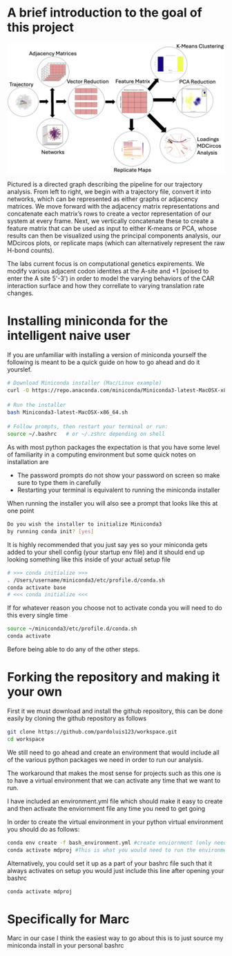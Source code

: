 # A brief introduction to the goal of this project

![Alt text](/resources/Pipelineflic.png)

Pictured is a directed graph describing the pipeline for our trajectory analysis. From left to right, we begin with a trajectory file, convert it into networks, which can be represented as either graphs or adjacency matrices. We move forward with the adjacency matrix representations and concatenate each matrix’s rows to create a vector representation of our system at every frame. Next, we vertically concatenate these to create a feature matrix that can be used as input to either K-means or PCA, whose results can then be visualized using the principal components analysis, our MDcircos plots, or replicate maps (which can alternatively represent the raw H-bond counts).

The labs current focus is on computational genetics expirements.
We modify various adjacent codon identites at the A-site and +1 (poised to enter the A site 5'-3')
in order to model the varying behaviors of the CAR interaction surface and how they correllate to varying
translation rate changes.

# Installing miniconda for the intelligent naive user

If you are unfamiliar with installing a version of miniconda yourself the following is meant to be a quick 
guide on how to go ahead and do it yourslef.

```bash
# Download Miniconda installer (Mac/Linux example)
curl -O https://repo.anaconda.com/miniconda/Miniconda3-latest-MacOSX-x86_64.sh

# Run the installer
bash Miniconda3-latest-MacOSX-x86_64.sh

# Follow prompts, then restart your terminal or run:
source ~/.bashrc   # or ~/.zshrc depending on shell

```
As with most python packages the expectation is that you have some level of familiarity in a computing environment but some quick notes on installation are

- The password prompts do not show your password on screen so make sure to type them in carefully 
- Restarting your terminal is equivalent to running the miniconda installer

When running the installer you will also see a prompt that looks like this at one point 

```bash
Do you wish the installer to initialize Miniconda3
by running conda init? [yes]
```

It is highly recommended that you just say yes so your miniconda gets added to your shell config (your startup env file)
and it should end up looking something like this inside of your actual setup file

```bash
# >>> conda initialize >>>
. /Users/username/miniconda3/etc/profile.d/conda.sh
conda activate base
# <<< conda initialize <<<
```

If for whatever reason you choose not to activate conda you will need to do this every single time

```bash
source ~/miniconda3/etc/profile.d/conda.sh
conda activate
```

Before being able to do any of the other steps.

# Forking the repository and making it your own
First it we must download and install the github repository, this can be done easily by cloning the github repository as follows

```bash
git clone https://github.com/pardoluis123/workspace.git
cd workspace
```

We still need to go ahead and create an environment that would include all of the various python packages we need in order to run our analysis.
 
The workaround that makes the most sense for projects such as this one is to have a virtual environment that we can activate any time that we want to run. 

I have included an environment.yml file which should make it easy to create and then activate the enviornment file any time you need to get going 

In order to create the virtual environment in your python virtual environment you should do as follows:

```bash
conda env create -f bash_environment.yml #create enviornment (only needs to be done once)
conda activate mdproj #This is what you would need to run the environment
```

Alternatively, you could set it up as a part of your bashrc file such that it always activates on setup you would just include this line after opening your bashrc
```bash
conda activate mdproj
```

# Specifically for Marc

Marc in our case I think the easiest way to go about this is to just source my miniconda install in your personal bashrc 


